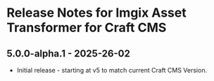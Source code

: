 # Release Notes for Imgix Asset Transformer for Craft CMS

## 5.0.0-alpha.1 - 2025-26-02

- Initial release - starting at v5 to match current Craft CMS Version.
